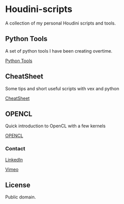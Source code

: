 # Houdini-scripts
A collection of my personal Houdini scripts and tools.
 
## Python Tools
A set of python tools I have been creating overtime.

 [Python Tools](https://github.com/JoseZalez/Houdini-scripts/blob/master/PythonTools.md)

## CheatSheet
Some tips and short useful scripts with vex and python

 [CheatSheet](https://github.com/JoseZalez/Houdini-scripts/blob/master/CheatSheet.md)

## OPENCL
Quick introduction to OpenCL with a few kernels 
 
 [OPENCL](https://github.com/JoseZalez/Houdini-scripts/blob/master/OPENCL.md)

### Contact
 
 [LinkedIn](https://www.linkedin.com/in/jose-gonzalezvfx/)
 
 [Vimeo](https://vimeo.com/josezalez)

## License

Public domain.
